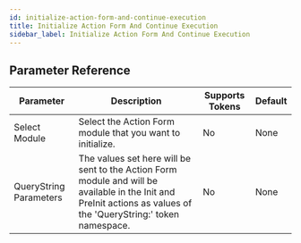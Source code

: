 ```yaml
---
id: initialize-action-form-and-continue-execution
title: Initialize Action Form And Continue Execution
sidebar_label: Initialize Action Form And Continue Execution
---
```





## Parameter Reference
| Parameter | Description | Supports Tokens | Default |
| -- | -- | -- | -- |
| Select Module | Select the Action Form module that you want to initialize. | No | None |
| QueryString Parameters | The values set here will be sent to the Action Form module and will be available in the Init and PreInit actions as values of the 'QueryString:' token namespace. | No | None |
